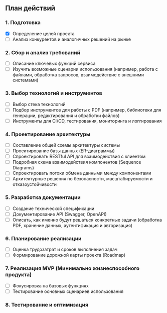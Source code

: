 ## План действий
### 1. Подготовка
- [x] Определение целей проекта
- [ ] Анализ конкурентов и аналогичных решений на рынке
### 2. Сбор и анализ требований
- [ ] Описание ключевых функций сервиса
- [ ] Изучить возможные сценарии использования (например, работа с файлами, обработка запросов, взаимодействие с внешними системами)
### 3. Выбор технологий и инструментов
- [ ] Выбор стека технологий
- [ ] Подбор инструментов для работы с PDF (например, библиотеки для генерации, редактирования и обработки файлов)
- [ ] Инструменты для CI/CD, тестирования, мониторинга и логгирования
### 4. Проектирование архитектуры
- [ ] Составление общей схемы архитектуры системы
- [ ] Проектирование базы данных (ER-диаграммы)
- [ ] Спроектировать RESTful API для взаимодействия с клиентом
- [ ] Подробная схема взаимодействия компонентов (Sequence Diagrams)
- [ ] Спроектировать потоки обмена данными между компонентами
- [ ] Архитектурные решения по безопасности, масштабируемости и отказоустойчивости
### 5. Разработка документации
- [ ] Создание технической спецификации
- [ ] Документирование API (Swagger, OpenAPI)
- [ ] Описать, как именно будут решаться конкретные задачи (обработка PDF, хранение данных, аутентификация и авторизация) 
### 6. Планирование реализации
- [ ] Оценка трудозатрат и сроков выполнения задач
- [ ] Формирование дорожной карты проекта (Roadmap)
### 7. Реализация MVP (Минимально жизнеспособного продукта)
- [ ] Фокусировка на базовых функциях
- [ ] Тестирование основных сценариев использования
### 8. Тестирование и оптимизация
